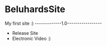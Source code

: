 # BeluhardsSite
My first site :)
-------------1.0-----------------
- Release Site
- Electronic Video :)
